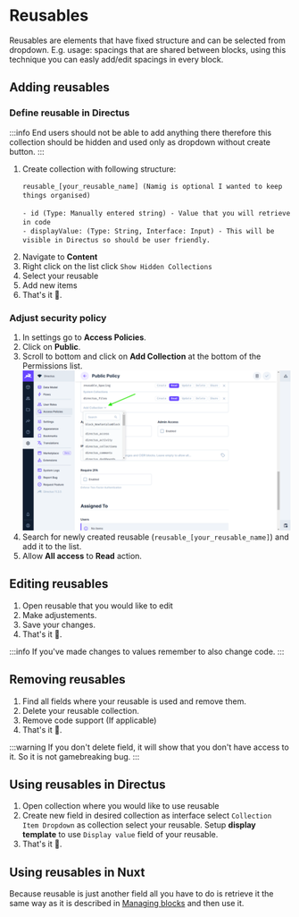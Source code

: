 # Reusables

Reusables are elements that have fixed structure and can be selected from dropdown. E.g. usage: spacings that are shared between blocks, using this technique you can easly add/edit spacings in every block.

## Adding reusables

### Define reusable in Directus

:::info
End users should not be able to add anything there therefore this collection should be hidden and used only as dropdown without create button.
:::

1. Create collection with following structure:
    ```
    reusable_[your_reusable_name] (Namig is optional I wanted to keep things organised)

    - id (Type: Manually entered string) - Value that you will retrieve in code
    - displayValue: (Type: String, Interface: Input) - This will be visible in Directus so should be user friendly.
    ```
2. Navigate to **Content**
3. Right click on the list click `Show Hidden Collections`
4. Select your reusable
5. Add new items
6. That's it :tada:.

### Adjust security policy

1. In settings go to **Access Policies**.
2. Click on **Public**.
3. Scroll to bottom and click on **Add Collection** at the bottom of the Permissions list. ![](../imgs/directus_adding_access_policies.png)
4. Search for newly created reusable (`reusable_[your_reusable_name]`) and add it to the list.
5. Allow **All access** to **Read** action.

## Editing reusables

1. Open reusable that you would like to edit
2. Make adjustements.
3. Save your changes.
4. That's it :tada:.

:::info
If you've made changes to values remember to also change code.
:::

## Removing reusables

1. Find all fields where your reusable is used and remove them.
2. Delete your reusable collection.
3. Remove code support (If applicable)
4. That's it :tada:.

:::warning
If you don't delete field, it will show that you don't have access to it. So it is not gamebreaking bug.
:::

## Using reusables in Directus

1. Open collection where you would like to use reusable
2. Create new field in desired collection as interface select `Collection Item Dropdown` as collection select your reusable. Setup **display template** to use `Display value` field of your reusable.
3. That's it :tada:.

## Using reusables in Nuxt

Because reusable is just another field all you have to do is retrieve it the same way as it is described in [Managing blocks](/content-management/blocks.html#create-vue-component) and then use it.